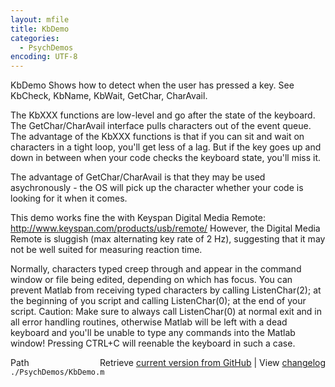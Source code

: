 ```yaml
---
layout: mfile
title: KbDemo
categories:
  - PsychDemos
encoding: UTF-8
---
```


KbDemo
Shows how to detect when the user has pressed a key.
See KbCheck, KbName, KbWait, GetChar, CharAvail.

The KbXXX functions are low-level and go after the state of the keyboard.
The GetChar/CharAvail interface pulls characters out of the event queue.
The advantage of the KbXXX functions is that if you can sit and wait on
characters in a tight loop, you'll get less of a lag.  But if the key
goes up and down in between when your code checks the keyboard state, you'll
miss it.

The advantage of GetChar/CharAvail is that they may be used
asychronously - the OS will pick up the character whether your code
is looking for it when it comes.

This demo works fine the with Keyspan Digital Media Remote:
http://www.keyspan.com/products/usb/remote/
However, the Digital Media Remote is sluggish (max alternating key rate of 2 Hz),
suggesting that it may not be well suited for measuring reaction time.

Normally, characters typed creep through and appear in the command window or
file being edited, depending on which has focus. You can prevent Matlab
from receiving typed characters by calling ListenChar(2); at the
beginning of you script and calling ListenChar(0); at the end of your
script. Caution: Make sure to always call ListenChar(0) at normal exit and in all
error handling routines, otherwise Matlab will be left with a dead
keyboard and you'll be unable to type any commands into the Matlab
window! Pressing CTRL+C will reenable the keyboard in such a case.


<div class="code_header" style="text-align:right;">
  <span style="float:left;">Path&nbsp;&nbsp;</span> <span class="counter">Retrieve <a href=
  "https://raw.github.com/Psychtoolbox-3/Psychtoolbox-3/beta/./PsychDemos/KbDemo.m">current version from GitHub</a> | View <a href=
  "https://github.com/Psychtoolbox-3/Psychtoolbox-3/commits/beta/./PsychDemos/KbDemo.m">changelog</a></span>
</div>
<div class="code">
  <code>./PsychDemos/KbDemo.m</code>
</div>
